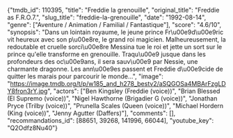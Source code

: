 {"tmdb_id": 110395, "title": "Freddie la grenouille", "original_title": "Freddie as F.R.O.7.", "slug_title": "freddie-la-grenouille", "date": "1992-08-14", "genre": ["Aventure / Animation / Familial / Fantastique"], "score": "4.6/10", "synopsis": "Dans un lointain royaume, le jeune prince Fr\u00e9d\u00e9ric vit heureux avec son p\u00e8re, le grand roi magicien. Malheureusement, la redoutable et cruelle sorci\u00e8re Messina tue le roi et jette un sort sur le prince qu'elle transforme en grenouille. Traqu\u00e9 jusque dans les profondeurs des oc\u00e9ans, il sera sauv\u00e9 par Nessie, une charmante dragonne. Les ann\u00e9es passent et Freddie d\u00e9cide de quitter les marais pour parcourir le monde...", "image": "https://image.tmdb.org/t/p/w185_and_h278_bestv2/aSQGOSa4MBArFzgLDY8fron3rY.jpg", "actors": ["Ben Kingsley (Freddie (voice))", "Brian Blessed (El Supremo (voice))", "Nigel Hawthorne (Brigadier G (voice))", "Jonathan Pryce (Trilby (voice))", "Prunella Scales (Queen (voice))", "Michael Hordern (King (voice))", "Jenny Agutter (Daffers)"], "comments": [], "recommandations_id": [88651, 39268, 141996, 66044], "youtube_key": "Q2Odfz8Nu40"}
